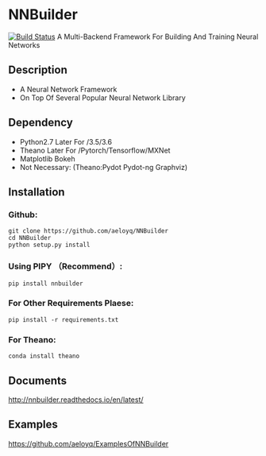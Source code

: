 NNBuilder
===========
[![Build Status](https://www.travis-ci.org/aeloyq/NNBuilder.svg?branch=master)](https://www.travis-ci.org/aeloyq/NNBuilder)
A Multi-Backend Framework For Building And Training Neural Networks
## Description
* A Neural Network Framework
* On Top Of Several Popular Neural Network Library
## Dependency
* Python2.7 Later For /3.5/3.6
* Theano Later For /Pytorch/Tensorflow/MXNet
* Matplotlib Bokeh
* Not Necessary: (Theano:Pydot Pydot-ng Graphviz)
## Installation
### Github:
`git clone https://github.com/aeloyq/NNBuilder`<br />
`cd NNBuilder`<br />
`python setup.py install`
### Using PIPY （Recommend）:
`pip install nnbuilder`
### For Other Requirements Plaese:
`pip install -r requirements.txt`
### For Theano:
`conda install theano`
## Documents
http://nnbuilder.readthedocs.io/en/latest/
## Examples
https://github.com/aeloyq/ExamplesOfNNBuilder

